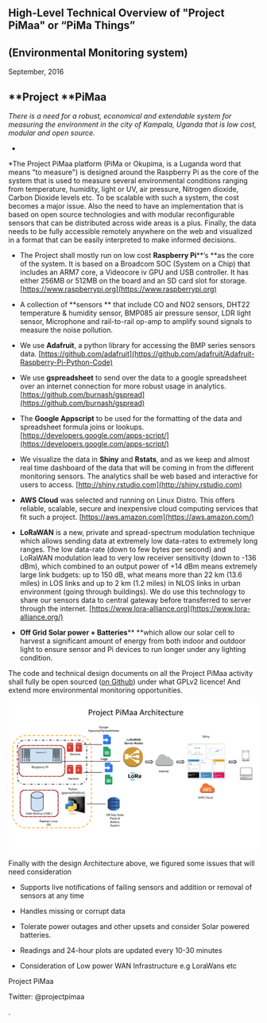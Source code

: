 ## **High-Level Technical Overview of "Project PiMaa" or “PiMa Things”**

## **(Environmental Monitoring system)**

September, 2016

## **Project ****PiMaa**

*There is a need for a robust, economical and extendable system for measuring the environment in the city of Kampala, Uganda that is low cost, modular and open source.*

*
*The Project PiMaa platform (PiMa or Okupima, is a Luganda word that means "to measure") is designed around the Raspberry Pi as the core of the system that is used to measure several environmental conditions ranging from temperature, humidity, light or UV,  air pressure, Nitrogen dioxide, Carbon Dioxide levels etc. To be scalable with such a system, the cost becomes a major issue. Also the need to have an implementation that is based on open source technologies and with modular reconfigurable sensors that can be distributed across wide areas is a plus. Finally, the data needs to be fully accessible remotely anywhere on the web and visualized in a format that can be easily interpreted to make informed decisions.

* The Project shall mostly run on low cost **Raspberry Pi****’s **as the core of the system. It is based on a Broadcom SOC (System on a Chip) that includes an ARM7 core, a Videocore iv GPU and USB controller. It has either 256MB or 512MB on the board and an SD card slot for storage. [https://www.raspberrypi.org](https://www.raspberrypi.org)

* A collection of **sensors ** that include CO and NO2 sensors, DHT22 temperature & humidity sensor, BMP085 air pressure sensor, LDR light sensor, Microphone and rail-to-rail op-amp to amplify sound signals to measure the noise pollution.

* We use **Adafruit**, a python library for accessing the BMP series sensors data. [https://github.com/adafruit](https://github.com/adafruit/Adafruit-Raspberry-Pi-Python-Code)

* We use **gspreadsheet** to send over the data to a google spreadsheet over an internet connection for more robust usage in analytics. [https://github.com/burnash/gspread](https://github.com/burnash/gspread)

* The **Google Appscript** to be used for the formatting of the data and spreadsheet formula joins or lookups. [https://developers.google.com/apps-script/](https://developers.google.com/apps-script/)

* We visualize the data in **Shiny** and **Rstats**, and as we keep and almost real time dashboard of the data that will be coming in from the different monitoring sensors. The analytics shall be web based and interactive for users to access. [http://shiny.rstudio.com](http://shiny.rstudio.com)

* **AWS Cloud** was selected and running on Linux Distro. This offers reliable, scalable, secure and inexpensive cloud computing services that fit such a project.  [https://aws.amazon.com](https://aws.amazon.com/)

* **LoRaWAN** is a new, private and spread-spectrum modulation technique which allows sending data at extremely low data-rates to extremely long ranges. The low data-rate (down to few bytes per second) and LoRaWAN modulation lead to very low receiver sensitivity (down to -136 dBm), which combined to an output power of +14 dBm means extremely large link budgets: up to 150 dB, what means more than 22 km (13.6 miles) in LOS links and up to 2 km (1.2 miles) in NLOS links in urban environment (going through buildings). We do use this technology to share our sensors data to central gateway before transferred to server through the internet. [https://www.lora-alliance.org](https://www.lora-alliance.org/)

* **Off Grid Solar power + Batteries**** **which allow our solar cell to harvest a significant amount of energy from both indoor and outdoor light to ensure sensor and Pi devices to run longer under any lighting condition. 

The code and technical design documents on all the Project PiMaa activity shall fully be open sourced ([on Github](https://github.com/outboxafrica)) under what GPLv2 licence! And extend more environmental monitoring opportunities. 

![image alt text](image_0.png)

Finally with the design Architecture above, we figured some issues that will need consideration 

* Supports live notifications of failing sensors and addition or removal of sensors at any time 

* Handles missing or corrupt data

* Tolerate power outages and other upsets and consider Solar powered batteries. 

* Readings and 24-hour plots are updated every 10-30 minutes

* Consideration of Low power WAN Infrastructure e.g LoraWans etc 

Project PiMaa

Twitter: @projectpimaa 

.

